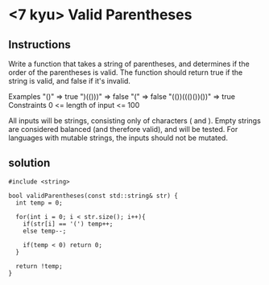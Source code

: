 # <7 kyu> Valid Parentheses

## Instructions

Write a function that takes a string of parentheses, and determines if the order of the parentheses is valid. The function should return true if the string is valid, and false if it's invalid.

Examples
"()"              =>  true
")(()))"          =>  false
"("               =>  false
"(())((()())())"  =>  true
Constraints
0 <= length of input <= 100

All inputs will be strings, consisting only of characters ( and ).
Empty strings are considered balanced (and therefore valid), and will be tested.
For languages with mutable strings, the inputs should not be mutated.

## solution

```
#include <string>

bool validParentheses(const std::string& str) {
  int temp = 0;
  
  for(int i = 0; i < str.size(); i++){
    if(str[i] == '(') temp++;
    else temp--;
    
    if(temp < 0) return 0;
  }
  
  return !temp;
}
```
